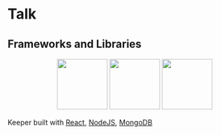 # Talk

## Frameworks and Libraries
<p align="center">
    <img width="100" src="./public/React-icon.png">
    <img width="100" src="https://upload.wikimedia.org/wikipedia/commons/thumb/d/d9/Node.js_logo.svg/1200px-Node.js_logo.svg.png">
    <img width="100" src="https://cdn.icon-icons.com/icons2/2415/PNG/512/mongodb_original_wordmark_logo_icon_146425.png">
</p>

Keeper built with [React](https://react.dev/), [NodeJS](https://nodejs.org/en), [MongoDB](https://www.mongodb.com/)
